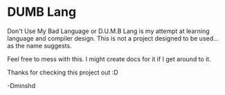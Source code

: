 
# DUMB Lang

Don't Use My Bad Language or D.U.M.B Lang is my attempt at learning language and compiler design. This is not a project designed to be used... as the name suggests.

Feel free to mess with this. I might create docs for it if I get around to it.

Thanks for checking this project out :D

-Dminshd

